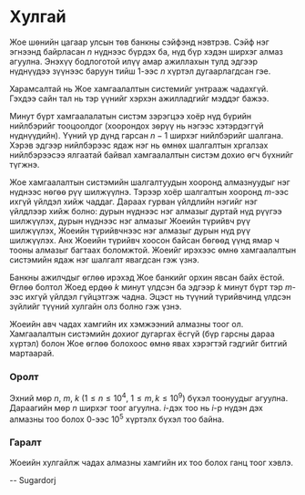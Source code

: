 Хулгай
======
Жое шѳнийн цагаар улсын тѳв банкны сэйфэнд нэвтрэв. Сэйф нэг эгнээнд байрласан $n$ нүднээс бүрдэх ба, нүд бүр хэдэн ширхэг алмаз агуулна. Энэхүү бодлоготой илүү амар ажиллахын тулд эдгээр нүднүүдээ зүүнээс баруун тийш $1$-ээс $n$ хүртэл дугаарлагдсан гэе.

Харамсалтай нь Жое хамгаалалтын системийг унтрааж чадахгүй. Гэхдээ сайн тал нь тэр үүнийг хэрхэн ажилладгийг мэддэг бажээ.

Минут бүрт хамгаалалатын систэм зэрэгцээ хоёр нүд бүрийн нийлбэрийг тооцоолдог (хоорондох зѳрүү нь нэгээс хэтэрдэггүй нүднүүдийн). Үүний үр дүнд гарсан $n-1$ ширхэг нийлбэрийг шалгана. Хэрэв эдгээр нийлбэрээс ядаж нэг нь ѳмнѳх шалгалтын хргалзах нийлбэрээсээ ялгаатай байвал хамгаалалтын систэм дохио ѳгч бүхнийг түгжнэ.

Жое хамгаалалтын систэмийн шалгалтуудын хооронд алмазнуудыг нэг нүднээс нѳгѳѳ рүү шилжүүлнэ. Тэрээр хоёр шалгалтын хооронд $m$-ээс ихгүй үйлдэл хийж чаддаг. Дараах гурван үйлдлийн нэгийг нэг үйлдлээр хийж болно: дурын нүднээс нэг алмазыг дуртай нүд рүүгээ шилжүүлэх, дурын нүднээс нэг алмазыг Жоеийн түрийвч рүү шилжүүлэх, Жоеийн түрийвчнээс нэг алмазыг дурын нүд рүү шилжүүлэх. Анх Жоеийн түрийвч хоосон байсан бѳгѳѳд үүнд ямар ч тооны алмазыг багтаах боломжтой. Жоеийг ирэхээс ѳмнѳ хамгаалалтын систэмийн ядаж нэг шалгалт явагдсан гэж үзнэ.

Банкны ажилчдыг ѳглѳѳ ирэхэд Жое банкийг орхин явсан байх ёстой. Ѳглѳѳ болтол Жоед ердѳѳ $k$ минут үлдсэн ба эдгээр $k$ минут бүрт тэр $m$-ээс ихгүй үйлдэл гүйцэтгэж чадна. Эцэст нь түүний түрийвчинд үлдсэн зүйлийг түүний хулгайн олз болно гэж үзнэ.

Жоеийн авч чадах хамгийн их хэмжээний алмазны тоог ол. Хамгаалалтын систэмийн дохиог дугаргах ёсгүй (бүр гарсны дараа хүртэл) болон Жое ѳглѳѳ болохоос ѳмнѳ явах хэрэгтэй гэдгийг битгий мартаарай.

### Оролт
Эхний мѳр $n$, $m$, $k$ ($1 ≤ n ≤ 10^4$, $1 ≤ m, k ≤ 10^9$) бүхэл тоонуудыг агуулна. Дараагийн мѳр $n$ ширхэг тоог агуулна. $i$-дэх тоо нь $i$-р нүдэн дэх алмазны тоо болох $0$-ээс $10^5$ хүртэлх бүхэл тоо байна.

### Гаралт
Жоеийн хулгайлж чадах алмазны хамгийн их тоо болох ганц тоог хэвлэ.

-- Sugardorj
